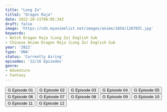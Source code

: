 ```yaml
---
title: "Long Zu"
title2: "Dragon Raja"
date: 2022-10-21T06:05:34Z
draft: false
image: 'https://cdn.myanimelist.net/images/anime/1854/126703l.jpg'
keywords:
- Watch Dragon Raja (Long Zu) English Sub
- Chinese Anime Dragon Raja (Long Zu) English Sub
year: '2022'
type: 'ONA'
status: 'Currently Airing'
episodes: '12/16 Episodes'
genre:
- Adventure
- Fantasy
---
```


<div class="d-g gg-5 gtc-r ai-c">
<button onclick="window.open('?gog=long-zu-episode-1','_blank')">G Episode 01</button>
<button onclick="window.open('?gog=long-zu-episode-2','_blank')">G Episode 02</button>
<button onclick="window.open('?gog=long-zu-episode-3','_blank')">G Episode 03</button>
<button onclick="window.open('?gog=long-zu-episode-4','_blank')">G Episode 04</button>
<button onclick="window.open('?gog=long-zu-episode-5','_blank')">G Episode 05</button>
<button onclick="window.open('?gog=long-zu-episode-6','_blank')">G Episode 06</button>
<button onclick="window.open('?gog=long-zu-episode-7','_blank')">G Episode 07</button>
<button onclick="window.open('?gog=long-zu-episode-8','_blank')">G Episode 08</button>
<button onclick="window.open('?gog=long-zu-episode-9','_blank')">G Episode 09</button>
<button onclick="window.open('?gog=long-zu-episode-10','_blank')">G Episode 10</button>
<button onclick="window.open('?gog=long-zu-episode-11','_blank')">G Episode 11</button>
<button onclick="window.open('?luc=dragon-raja-episode-12-subtitle','_blank')">G Episode 12</button>
</div>